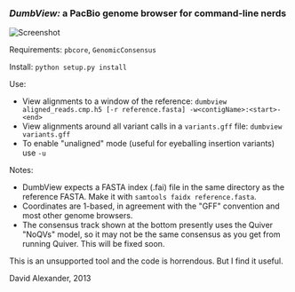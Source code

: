 ### *DumbView:* a PacBio genome browser for command-line nerds

![Screenshot](!https://raw.github.com/dalexander/DumbView/master/screenshot.png)

Requirements: ``pbcore``, ``GenomicConsensus``

Install: ``python setup.py install``

Use:

  - View alignments to a window of the reference:
    ``dumbview aligned_reads.cmp.h5 [-r reference.fasta] -w<contigName>:<start>-<end>``
  - View alignments around all variant calls in a ``variants.gff`` file:
    ``dumbview variants.gff``
  - To enable "unaligned" mode (useful for eyeballing insertion variants) use ``-u``

Notes:
  - DumbView expects a FASTA index (.fai) file in the same directory
    as the reference FASTA.  Make it with
    ``samtools faidx reference.fasta``.
  - Coordinates are 1-based, in agreement with the "GFF" convention
    and most other genome browsers.
  - The consensus track shown at the bottom presently uses the Quiver
    "NoQVs" model, so it may not be the same consensus as you get from
    running Quiver.  This will be fixed soon.


This is an unsupported tool and the code is horrendous.  But I find it useful.

David Alexander, 2013
